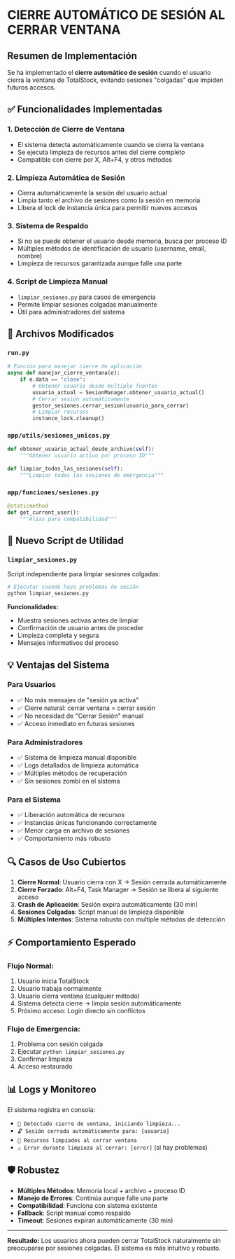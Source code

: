 # CIERRE AUTOMÁTICO DE SESIÓN AL CERRAR VENTANA

## Resumen de Implementación

Se ha implementado el **cierre automático de sesión** cuando el usuario cierra la ventana de TotalStock, evitando sesiones "colgadas" que impiden futuros accesos.

## ✅ Funcionalidades Implementadas

### 1. **Detección de Cierre de Ventana**
- El sistema detecta automáticamente cuando se cierra la ventana
- Se ejecuta limpieza de recursos antes del cierre completo
- Compatible con cierre por X, Alt+F4, y otros métodos

### 2. **Limpieza Automática de Sesión**
- Cierra automáticamente la sesión del usuario actual
- Limpia tanto el archivo de sesiones como la sesión en memoria  
- Libera el lock de instancia única para permitir nuevos accesos

### 3. **Sistema de Respaldo**
- Si no se puede obtener el usuario desde memoria, busca por proceso ID
- Múltiples métodos de identificación de usuario (username, email, nombre)
- Limpieza de recursos garantizada aunque falle una parte

### 4. **Script de Limpieza Manual**
- `limpiar_sesiones.py` para casos de emergencia
- Permite limpiar sesiones colgadas manualmente
- Útil para administradores del sistema

## 🔧 Archivos Modificados

### `run.py`
```python
# Función para manejar cierre de aplicación
async def manejar_cierre_ventana(e):
    if e.data == "close":
        # Obtener usuario desde multiple fuentes
        usuario_actual = SesionManager.obtener_usuario_actual()
        # Cerrar sesión automáticamente
        gestor_sesiones.cerrar_sesion(usuario_para_cerrar)
        # Limpiar recursos
        instance_lock.cleanup()
```

### `app/utils/sesiones_unicas.py`
```python
def obtener_usuario_actual_desde_archivo(self):
    """Obtener usuario activo por proceso ID"""
    
def limpiar_todas_las_sesiones(self):
    """Limpiar todas las sesiones de emergencia"""
```

### `app/funciones/sesiones.py`
```python
@staticmethod
def get_current_user():
    """Alias para compatibilidad"""
```

## 🚀 Nuevo Script de Utilidad

### `limpiar_sesiones.py`
Script independiente para limpiar sesiones colgadas:

```bash
# Ejecutar cuando haya problemas de sesión
python limpiar_sesiones.py
```

**Funcionalidades:**
- Muestra sesiones activas antes de limpiar
- Confirmación de usuario antes de proceder
- Limpieza completa y segura
- Mensajes informativos del proceso

## 💡 Ventajas del Sistema

### **Para Usuarios**
- ✅ No más mensajes de "sesión ya activa" 
- ✅ Cierre natural: cerrar ventana = cerrar sesión
- ✅ No necesidad de "Cerrar Sesión" manual
- ✅ Acceso inmediato en futuras sesiones

### **Para Administradores**
- ✅ Sistema de limpieza manual disponible
- ✅ Logs detallados de limpieza automática
- ✅ Múltiples métodos de recuperación
- ✅ Sin sesiones zombi en el sistema

### **Para el Sistema**
- ✅ Liberación automática de recursos
- ✅ Instancias únicas funcionando correctamente
- ✅ Menor carga en archivo de sesiones
- ✅ Comportamiento más robusto

## 🔍 Casos de Uso Cubiertos

1. **Cierre Normal**: Usuario cierra con X → Sesión cerrada automáticamente
2. **Cierre Forzado**: Alt+F4, Task Manager → Sesión se libera al siguiente acceso
3. **Crash de Aplicación**: Sesión expira automáticamente (30 min)
4. **Sesiones Colgadas**: Script manual de limpieza disponible
5. **Múltiples Intentos**: Sistema robusto con multiple métodos de detección

## ⚡ Comportamiento Esperado

### Flujo Normal:
1. Usuario inicia TotalStock
2. Usuario trabaja normalmente
3. Usuario cierra ventana (cualquier método)
4. Sistema detecta cierre → limpia sesión automáticamente
5. Próximo acceso: Login directo sin conflictos

### Flujo de Emergencia:
1. Problema con sesión colgada
2. Ejecutar `python limpiar_sesiones.py`
3. Confirmar limpieza
4. Acceso restaurado

## 📊 Logs y Monitoreo

El sistema registra en consola:
- `🔄 Detectado cierre de ventana, iniciando limpieza...`
- `🔓 Sesión cerrada automáticamente para: [usuario]`
- `🧹 Recursos limpiados al cerrar ventana`
- `⚠️ Error durante limpieza al cerrar: [error]` (si hay problemas)

## 🛡️ Robustez

- **Múltiples Métodos**: Memoria local + archivo + proceso ID
- **Manejo de Errores**: Continúa aunque falle una parte
- **Compatibilidad**: Funciona con sistema existente
- **Fallback**: Script manual como respaldo
- **Timeout**: Sesiones expiran automáticamente (30 min)

---

**Resultado:** Los usuarios ahora pueden cerrar TotalStock naturalmente sin preocuparse por sesiones colgadas. El sistema es más intuitivo y robusto.
